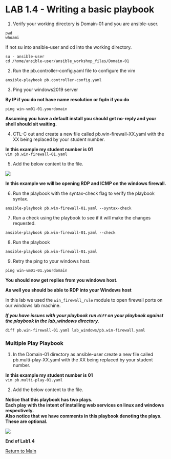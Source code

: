 # LAB 1.4 - Writing a basic playbook

1. Verify your working directory is Domain-01 and you are ansible-user.
```
pwd
whoami
```
If not su into ansible-user and cd into the working directory.
```
su - ansible-user
cd /home/ansible-user/ansible_workshop_files/Domain-01
```
2. Run the pb.controller-config.yaml file to configure the vim
```
ansible-playbook pb.controller-config.yaml
```
3. Ping your windows2019 server

**By IP if you do not have name resolution or fqdn if you do**<br>

```ping win-vm01-01.yourdomain```<br>

**Assuming you have a default install you should get no-reply and your shell should sit waiting.**<br>

4. CTL-C out and create a new file called pb.win-firewall-XX.yaml with the XX being replaced by your student number.

**In this example my student number is 01**<br>
```vim pb.win-firewall-01.yaml```

5. Add the below content to the file.

![](/images/lab1.4-win-fre.png)

**In this example we will be opening RDP and ICMP on the windows firewall.**

6. Run the playbook with the syntax-check flag to verify the playbook syntax.

```ansible-playbook pb.win-firewall-01.yaml --syntax-check```

7. Run a check using the playbook to see if it will make the changes requested.

```ansible-playbook pb.win-firewall-01.yaml --check```

8. Run the playbook

```ansible-playbook pb.win-firewall-01.yaml```

9. Retry the ping to your windows host.

```ping win-vm01-01.yourdomain```<br>

**You should now get replies from you windows host.**

**As well you should be able to RDP into your Windows host**

In this lab we used the ```win_firewall_rule``` module to open firewall ports on our windows lab machine.

___If you have issues with your playbook run ```diff``` on your playbook against the playbook in the lab_windows directory.___

```diff pb.win-firewall-01.yaml lab_windows/pb.win-firewall.yaml```


### Multiple Play Playbook


1. In the Domain-01 directory as ansible-user create a new file called pb.multi-play-XX.yaml with the XX being replaced by your student number.

**In this example my student number is 01**<br>
```vim pb.multi-play-01.yaml```

2. Add the below content to the file.

**Notice that this playbook has two plays.**<br>
**Each play with the intent of installing web services on linux and windows respectively.**<br>
**Also notice that we have comments in this playbook denoting the plays. These are optional.**<br>

![](/images/lab1.4-multi-play.png)


**End of Lab1.4**

[Return to Main](/README.md)
